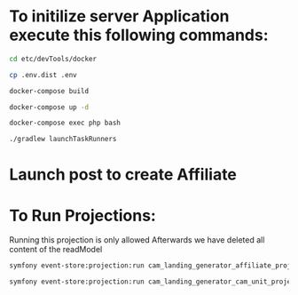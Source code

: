 # To initilize server Application execute this following commands:

```bash
cd etc/devTools/docker
```
```bash
cp .env.dist .env
```
```bash
docker-compose build
```
```bash
docker-compose up -d
```
```bash
docker-compose exec php bash
```

```bash
./gradlew launchTaskRunners
```

# Launch post to create Affiliate

# To Run Projections:
Running this projection is only allowed Afterwards we have deleted all content of the readModel
```bash
symfony event-store:projection:run cam_landing_generator_affiliate_projection -o
```
```bash
symfony event-store:projection:run cam_landing_generator_cam_unit_projection -o
```

